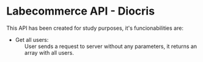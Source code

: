 <h1>
Labecommerce API - Diocris
</h1>

<p>This API has been created for study purposes, it's funcionabilities are:</p>
<ul>
<li>Get all users: <ul><list>User sends a request to server without any parameters, it returns an array with all users.</list></ul></li>
</ul>
